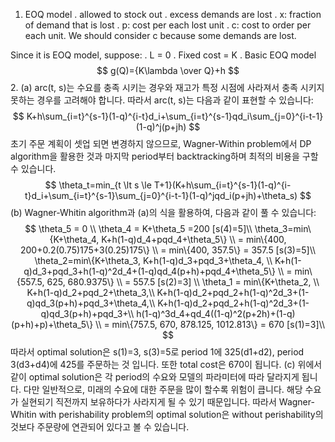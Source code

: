 1. EOQ model
. allowed to stock out
. excess demands are lost
. x: fraction of demand that is lost
. p: cost per each lost unit
. c: cost to order per each unit. We should consider c because some demands are lost.

Since it is EOQ model, suppose:
. L = 0
. Fixed   cost = K
. 
Basic EOQ model
$$
g(Q)={K\lambda \over Q}+h
$$ 
2. (a) arc(t, s)는 수요를 충족 시키는 경우와 재고가 특정 시점에 사라져서 충족 시키지 못하는 경우를 고려해야 합니다. 따라서 arc(t, s)는 다음과 같이 표현할 수 있습니다:
$$
K+h\sum_{i=t}^{s-1}(1-q)^{i-t}d_i+\sum_{i=t}^{s-1}qd_i\sum_{j=0}^{i-t-1}(1-q)^j(p+jh)
$$
초기 주문 계획이 셋업 되면 변경하지 않으므로, Wagner-Within problem에서 DP algorithm을 활용한 것과 마지막 period부터 backtracking하며 최적의 비용을 구할 수 있습니다.
$$
\theta_t=min_{t \lt s \le T+1}(K+h\sum_{i=t}^{s-1}(1-q)^{i-t}d_i+\sum_{i=t}^{s-1}\sum_{j=0}^{i-t-1}(1-q)^jqd_i(p+jh)+\theta_s)
$$
(b) Wagner-Whitin algorithm과 (a)의 식을 활용하여, 다음과 같이 풀 수 있습니다:
$$
\theta_5 = 0 \\
\theta_4 = K+\theta_5 =200 [s(4)=5]\\
\theta_3=min\{K+\theta_4, K+h(1-q)d_4+pqd_4+\theta_5\} \\
= min\{400, 200+0.2(0.75)175+3(0.25)175\} \\
= min\{400, 357.5\}
= 357.5 [s(3)=5]\\
\theta_2=min\{K+\theta_3, K+h(1-q)d_3+pqd_3+\theta_4, \\
K+h(1-q)d_3+pqd_3+h(1-q)^2d_4+(1-q)qd_4(p+h)+pqd_4+\theta_5\} \\
= min\{557.5, 625, 680.9375\} \\
= 557.5 [s(2)=3] \\
\theta_1 = min\{K+\theta_2, \\
K+h(1-q)d_2+pqd_2+\theta_3,\\
K+h(1-q)d_2+pqd_2+h(1-q)^2d_3+(1-q)qd_3(p+h)+pqd_3+\theta_4,\\
K+h(1-q)d_2+pqd_2+h(1-q)^2d_3+(1-q)qd_3(p+h)+pqd_3+\\
h(1-q)^3d_4+qd_4((1-q)^2(p+2h)+(1-q)(p+h)+p)+\theta_5\} \\
= min\{757.5, 670,  878.125, 1012.813\} = 670 [s(1)=3]\\
$$
따라서 optimal solution은 s(1)=3, s(3)=5로 period 1에 325(d1+d2), period 3(d3+d4)에 425를 주문하는 것 입니다. 또한 total cost은 670이 됩니다.
(c\) 위에서 같이 optimal solution은 각 period의 수요와 모델의 파라미터에 따라 달라지게 됩니다. 다만 일반적으로, 미래의 수요에 대한 주문을 많이 할수록 위험이 큽니다. 해당 수요가 실현되기 직전까지 보유하다가 사라지게 될 수 있기 때문입니다. 따라서 Wagner-Whitin with perishability problem의 optimal solution은 without perishability의 것보다  주문량에 연관되어 있다고 볼 수 있습니다.
<!--stackedit_data:
eyJoaXN0b3J5IjpbNjI5NDc2NTc2LC0xNjE2MDM2Mzk5LDIxMj
E4MDQ0MiwxMTc5NzI2NjAsLTE3NzE0NDk1ODksMTM1MzY0OTQx
NiwxNjUyNDk3MzY5LC02MTc3NDE3MzMsLTE3NDczMTI2NzcsLT
EzODE2NDM5MTEsLTYwOTYwNTUzOF19
-->